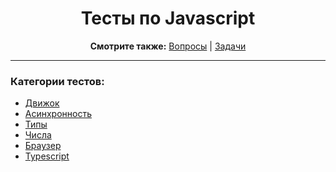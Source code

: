 <div align="center">

<h1>Тесты по Javascript</h1>

<b>Смотрите также:</b>
<a href="https://github.com/dollaween/javascript-questions">Вопросы</a> | <a href="https://github.com/dollaween/javascript-tasks">Задачи</a>

</div>

---

### Категории тестов:
* [Движок](./engine.md)
* [Асинхронность](./async.md)
* [Типы](./types.md)
* [Числа](./numbers.md)
* [Браузер](./browser.md)
* [Typescript](./typescript.md)

